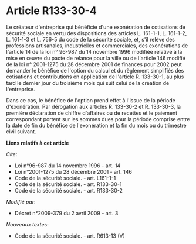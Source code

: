 # Article R133-30-4

Le créateur d'entreprise qui bénéficie d'une exonération de cotisations de sécurité sociale en vertu des dispositions des
articles L. 161-1-1, L. 161-1-2, L. 161-1-3 et L. 756-5 du code de la sécurité sociale, et, s'il relève des professions
artisanales, industrielles et commerciales, des exonérations de l'article 14 de la loi n° 96-987 du 14 novembre 1996 modifiée
relative à la mise en œuvre du pacte de relance pour la ville ou de l'article 146 modifié de la loi n° 2001-1275 du 28
décembre 2001 de finances pour 2002 peut demander le bénéfice de l'option du calcul et du règlement simplifiés des
cotisations et contributions en application de l'article R. 133-30-1, au plus tard le dernier jour du troisième mois qui suit
celui de la création de l'entreprise. 

Dans ce cas, le bénéfice de l'option prend effet à l'issue de la période d'exonération. Par dérogation aux articles R.
133-30-2 et R. 133-30-3, la première déclaration de chiffre d'affaires ou de recettes et le paiement correspondant portent
sur les sommes dues pour la période comprise entre la date de fin du bénéfice de l'exonération et la fin du mois ou du
trimestre civil suivant.

**Liens relatifs à cet article**

_Cite_:

  - Loi n°96-987 du 14 novembre 1996 - art. 14
  - Loi n°2001-1275 du 28 décembre 2001  - art. 146
  - Code de la sécurité sociale. - art. L161-1-1
  - Code de la sécurité sociale. - art. R133-30-1
  - Code de la sécurité sociale. - art. R133-30-2

_Modifié par_:

  - Décret n°2009-379 du 2 avril 2009 - art. 3

_Nouveaux textes_:

  - Code de la sécurité sociale. - art. R613-13 (V)

